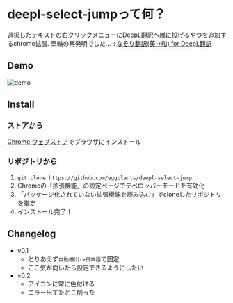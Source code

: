 # deepl-select-jumpって何？

選択したテキストの右クリックメニューにDeepL翻訳へ雑に投げるやつを追加するchrome拡張.
車輪の再発明でした…->[なぞり翻訳(英→和) for DeepL翻訳]

## Demo

![demo]

## Install

### ストアから

[Chrome ウェブストア]でブラウザにインストール

### リポジトリから

1. `git clone https://github.com/eggplants/deepl-select-jump`
2. Chromeの「拡張機能」の設定ページでデベロッパーモードを有効化
3. 「パッケージ化されていない拡張機能を読み込む」でcloneしたリポジトリを指定
4. インストール完了！

## Changelog

- v0.1
  - とりあえず`自動検出->日本語`で固定
  - ここ気が向いたら設定できるようにしたい
- v0.2
  - アイコンに常に色付ける
  - エラー出てたとこ削った
  
[demo]: https://raw.githubusercontent.com/wiki/eggplants/deepl-select-jump/demo1.gif 
[Chrome ウェブストア]: https://chrome.google.com/webstore/detail/deepl-select-jump/hmejdnnbejbmmpfnpojbmhecjfkkheme
[なぞり翻訳(英→和) for DeepL翻訳]: https://chrome.google.com/webstore/detail/%E3%81%AA%E3%81%9E%E3%82%8A%E7%BF%BB%E8%A8%B3%E8%8B%B1%E2%86%92%E5%92%8C-for-deepl%E7%BF%BB%E8%A8%B3/begokompmfdepmbdbemfahbeapcabeaa

